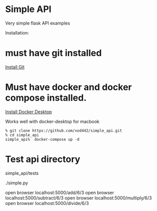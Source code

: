 # Simple API
Very simple flask API examples


Installation:

# must have git installed

[Install Git](https://github.com/git-guides/install-git)


# Must have docker and docker compose installed.
[Install Docker Desktop](https://www.docker.com/products/docker-desktop)

Works well with docker-desktop for macbook

```
% git clone https://github.com/xod442/simple_api.git
% cd simple_api
simple_api%  docker-compose up -d
```

# Test api directory
simple_api/tests

./simple.py

open browser localhost:5000/add/6/3
open browser localhost:5000/subtract/6/3
open browser localhost:5000/multiply/6/3
open browser localhost:5000/divide/6/3
